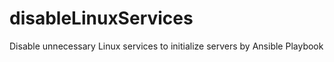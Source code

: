 # disableLinuxServices
Disable unnecessary Linux services to initialize servers
by Ansible Playbook
